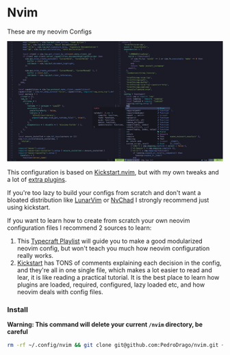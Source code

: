 # Nvim

These are my neovim Configs

<p align="center">
    <img src="./config_printscreen.png"/>
</p>

This configuration is based on [Kickstart.nvim](https://github.com/nvim-lua/kickstart.nvim), but with my own tweaks and a lot of [extra plugins](./plugins.md).

If you're too lazy to build your configs from scratch and don't want a bloated distribution like [LunarVim](https://www.lunarvim.org/) or [NvChad](https://nvchad.com/) I strongly recommend just using kickstart.

If you want to learn how to create from scratch your own neovim configuration files I recommend 2 sources to learn:
1. This [Typecraft Playlist](https://www.youtube.com/watch?v=zHTeCSVAFNY&list=PLsz00TDipIffreIaUNk64KxTIkQaGguqn) will guide you to make a good modularized neovim config, but won't teach you much how neovim configuration really works.
2. [Kickstart](https://github.com/nvim-lua/kickstart.nvim) has TONS of comments explaining each decision in the config, and they're all in one single file, which makes a lot easier to read and lear, it is like reading a practical tutorial. It is the best place to learn how plugins are loaded, required, configured, lazy loaded etc, and how neovim deals with config files.

### Install 
**Warning: This command will delete your current `/nvim` directory, be careful**
```bash
rm -rf ~/.config/nvim && git clone git@github.com:PedroDrago/nvim.git ~/.config/nvim
```
